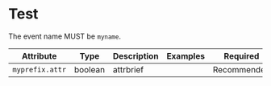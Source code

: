 # Test

<!-- semconv event -->
The event name MUST be `myname`.

| Attribute  | Type | Description  | Examples  | Required |
|---|---|---|---|---|
| `myprefix.attr` | boolean | attrbrief |  | Recommended |
<!-- endsemconv -->
